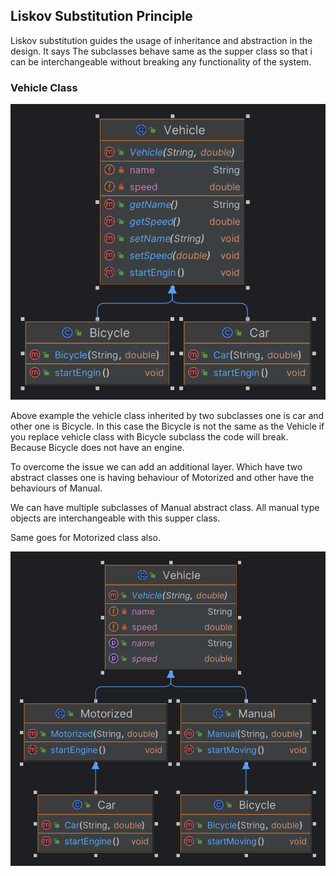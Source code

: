 ## Liskov Substitution Principle
Liskov substitution guides the usage of inheritance and abstraction in the design. It says The subclasses behave same 
as the supper class so that i can be interchangeable without breaking any functionality of the system.

### Vehicle Class

![bad.png](src/main/resources/bad.png)

Above example the vehicle class inherited by two subclasses one is car and other one is Bicycle. In this case the 
Bicycle is not the same as the Vehicle if you replace vehicle class with Bicycle subclass the code will break. Because 
Bicycle does not have an engine.

To overcome the issue we can add an additional layer. Which have two abstract classes one is having behaviour of 
Motorized and other have the behaviours of Manual.

We can have multiple subclasses of Manual abstract class. All manual type objects are interchangeable with this 
supper class.

Same goes for Motorized class also.

![good.png](src/main/resources/good.png)

